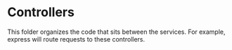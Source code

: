 # Controllers

This folder organizes the code that sits between the services. For example, express will route requests to these controllers.
